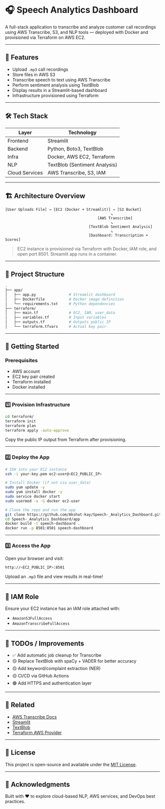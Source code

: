 # 🎧 Speech Analytics Dashboard

A full-stack application to transcribe and analyze customer call recordings using AWS Transcribe, S3, and NLP tools — deployed with Docker and provisioned via Terraform on AWS EC2.

---

## 🧠 Features

- Upload `.mp3` call recordings
- Store files in AWS S3
- Transcribe speech to text using AWS Transcribe
- Perform sentiment analysis using TextBlob
- Display results in a Streamlit-based dashboard
- Infrastructure provisioned using Terraform

---

## 🛠 Tech Stack

| Layer         | Technology                     |
|--------------|---------------------------------|
| Frontend     | Streamlit                       |
| Backend      | Python, Boto3, TextBlob         |
| Infra        | Docker, AWS EC2, Terraform      |
| NLP          | TextBlob (Sentiment Analysis)   |
| Cloud Services | AWS Transcribe, S3, IAM       |

---

## 🏗️ Architecture Overview

```plaintext
[User Uploads File] → [EC2 (Docker + Streamlit)] → [S3 Bucket]
                                                ↘
                                          [AWS Transcribe]
                                                ↘
                                      [TextBlob Sentiment Analysis]
                                                ↘
                                      [Dashboard: Transcription + Scores]
```

> EC2 instance is provisioned via Terraform with Docker, IAM role, and open port 8501. Streamlit app runs in a container.

---

## 📁 Project Structure

```bash
.
├── app/
│   ├── app.py               # Streamlit dashboard
│   ├── Dockerfile           # Docker image definition
│   └── requirements.txt     # Python dependencies
├── terraform/
│   ├── main.tf              # EC2, IAM, user_data
│   ├── variables.tf         # Input variables
│   ├── outputs.tf           # Outputs public IP
│   └── terraform.tfvars     # Actual key pair
```

---

## 🚀 Getting Started

### Prerequisites

- AWS account
- EC2 key pair created
- Terraform installed
- Docker installed

---

### 1️⃣ Provision Infrastructure

```bash
cd terraform/
terraform init
terraform plan
terraform apply -auto-approve
```

Copy the public IP output from Terraform after provisioning.

---

### 2️⃣ Deploy the App

```bash
# SSH into your EC2 instance
ssh -i your-key.pem ec2-user@<EC2_PUBLIC_IP>

# Install Docker (if not via user_data)
sudo yum update -y
sudo yum install docker -y
sudo service docker start
sudo usermod -a -G docker ec2-user

# Clone the repo and run the app
git clone https://github.com/Akshat-kay/Speech-_Analytics_Dashboard.git
cd Speech-_Analytics_Dashboard/app
docker build -t speech-dashboard .
docker run -p 8501:8501 speech-dashboard
```

---

### 3️⃣ Access the App

Open your browser and visit:

```bash
http://<EC2_PUBLIC_IP>:8501
```

Upload an `.mp3` file and view results in real-time!

---

## 🔐 IAM Role

Ensure your EC2 instance has an IAM role attached with:
- `AmazonS3FullAccess`
- `AmazonTranscribeFullAccess`

---

## 📌 TODOs / Improvements

- ✅ Add automatic job cleanup for Transcribe
- 🟡 Replace TextBlob with spaCy + VADER for better accuracy
- 🟡 Add keyword/complaint extraction (NER)
- 🟡 CI/CD via GitHub Actions
- 🟢 Add HTTPS and authentication layer

---

## 📎 Related

- [AWS Transcribe Docs](https://docs.aws.amazon.com/transcribe/)
- [Streamlit](https://streamlit.io/)
- [TextBlob](https://textblob.readthedocs.io/en/dev/)
- [Terraform AWS Provider](https://registry.terraform.io/providers/hashicorp/aws/latest/docs)

---

## 📄 License

This project is open-source and available under the [MIT License](LICENSE).

---

## 🙌 Acknowledgments

Built with ❤️ to explore cloud-based NLP, AWS services, and DevOps best practices.
